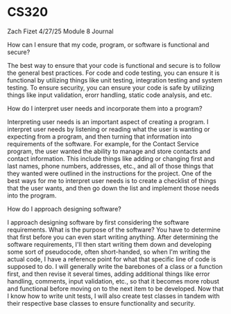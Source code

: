 # CS320
Zach Fizet
4/27/25
Module 8 Journal

How can I ensure that my code, program, or software is functional and secure?

The best way to ensure that your code is functional and secure is to follow the general best practices. For code and code testing, you can ensure it is functional by utilizing things like unit testing, integration testing and system testing.
To ensure security, you can ensure your code is safe by utilizing things like input validation, erorr handling, static code analysis, and etc. 

How do I interpret user needs and incorporate them into a program?

Interpreting user needs is an important aspect of creating a program. I interpret user needs by listening or reading what the user is wanting or expecting from a program, and then turning that information into requirements of the software.
For example, for the Contact Service program, the user wanted the ability to manage and store contacts and contact information. This include things like adding or changing first and last names, phone numbers, addresses, etc., and all of those things that they wanted were outlined in the instructions 
for the project. One of the best ways for me to interpret user needs is to create a checklist of things that the user wants, and then go down the list and implement those needs into the program.

How do I approach designing software?

I approach designing software by first considering the software requirements. What is the purpose of the software? You have to determine that first before you can even start writing anything. After determining the software requirements, I'll then start writing them down and developing some sort of 
pseudocode, often short-handed, so when I'm writing the actual code, I have a reference point for what that specific line of code is supposed to do. I will generally write the barebones of a class or a function first, and then revise it several times, adding additional things like error handling,
comments, input validation, etc., so that it becomes more robust and functional before moving on to the next item to be developed. Now that I know how to write unit tests, I will also create test classes in tandem with their respective base classes to ensure functionality and security. 
